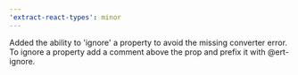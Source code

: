 ```yaml
---
'extract-react-types': minor
---
```


Added the ability to 'ignore' a property to avoid the missing converter error. To ignore a property add a comment above the prop and prefix it with @ert-ignore.
